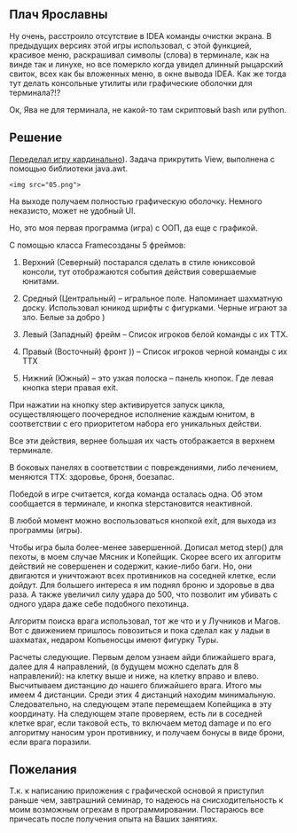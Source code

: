## Плач Ярославны

Ну очень, расстроило отсутствие в IDEA команды очистки
экрана. В предыдущих версиях этой игры использовал, с этой функцией, красивое
меню, раскрашивал символы (слова) в терминале, как на винде так и линухе, но все померкло когда увидел длинный рыцарский свиток, всех как бы вложенных меню, в окне вывода IDEA. Как же тогда тут делать консольные утилиты или графические оболочки для терминала?!?

Ок, Ява не для терминала, не какой-то там скриптовый bash или python.

## Решение

[Переделал игру кардинально](https://github.com/allseenn/oop/tree/main/game)). Задача прикрутить View, выполнена с помощью библиотеки java.awt.

`<img src="05.png">`

На выходе получаем полностью графическую оболочку. Немного неказисто, может не удобный UI.

Но, это моя первая программа (игра) с ООП, да еще с
графикой.

С помощью класса Frameсозданы 5 фреймов:

1. Верхний (Северный) постарался сделать в стиле юниксовой
   консоли, тут отображаются события действия совершаемые юнитами.

2. Средный (Центральный) – игральное поле.
   Напоминает шахматную доску. Использовал юникод шрифты с фигурками. Черные
   играют за зло. Белые за добро )
3. Левый (Западный) фрейм – Список игроков белой
   команды с их ТТХ.
4. Правый (Восточный) фронт )) – Список игроков
   черной команды с их ТТХ

5. Нижний (Южный) – это узкая полоска – панель кнопок.
   Где левая кнопка stepи правая exit.

При нажатии на кнопку step активируется запуск цикла, осуществляющего поочередное исполнение каждым юнитом, в соответствии с его приоритетом набора его уникальных действи.

Все эти действия, вернее большая их часть отображается в верхнем терминале.

В боковых панелях в соответствии с повреждениями, либо лечением, меняются ТТХ: здоровье, броня, боезапас.

Победой в игре считается, когда команда осталась одна. Об этом сообщается в терминале, и кнопка stepстановится неактивной.

В любой момент можно воспользоваться кнопкой exit, для выхода из программы (игры).

Чтобы игра была более-менее завершенной. Дописал метод step() для пехоты, в моем случае Мясник и Копейщик. Скорее всего их алгоритм действий не совершенен и содержит, какие-либо баги. Но, они двигаются и уничтожают всех противников на соседней клетке, если дойдут. Для большего интереса я им поднял броню и здоровье в два раза. А также увеличил силу удара до 500, что позволит им убивать с одного удара даже себе подобного пехотинца.

Алгоритм поиска врага использовал, тот же что и у Лучников и Магов. Вот с движением пришлось повозиться и пока сделал как у ладьи в шахматах, недаром Копьеносцы имеют фигурку Туры.

Расчеты следующие. Первым делом узнаем айди ближайшего врага, далее для  4 направлений, (в будущем можно сделать для 8 направлений): на клетку выше и ниже, на клетку вправо и влево. Высчитываем дистанцию до нашего ближайшего врага. Итого мы имеем 4 дистанции. Среди этих 4 дистанций находим минимальную. Следовательно, на следующем этапе перемещаем Копейщика в эту координату. На следующем этапе проверяем, есть ли в соседней клетке враг, если таковой есть, то включаем метод damage и по его алгоритму наносим урон противнику, и получаем бонусы в виде брони, если врага поразили.

## Пожелания

Т.к. к написанию приложения с графической основой я приступил раньше чем, завтрашний семинар, то надеюсь на снисходительность к моим возможным огрехам в программировании. Постараюсь все причесать после получения опыта на Ваших занятиях.
